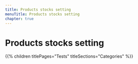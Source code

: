 ```yaml
---
title: Products stocks setting
menuTitle: Products stocks setting
chapter: true
---
```


# Products stocks setting

{{% children titlePages="Tests" titleSections="Categories" %}}
